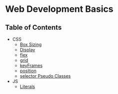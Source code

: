 # Web Development Basics
## Table of Contents

- CSS
    - [Box Sizing](./css/boxSizing.html)
    - [Display](./css/display.html)
    - [flex](./css/flex.html)
    - [grid](./css/grid.html)
    - [keyFrames](./css/keyframes.html)
    - [position](./css/position.html)
    - [selector Pseudo Classes](./css/selectorPseudoclass.html)
- JS
    - [Literals](./js/literals/README.md)